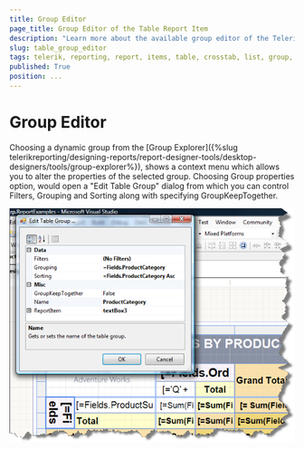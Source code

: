 ```yaml
---
title: Group Editor 
page_title: Group Editor of the Table Report Item 
description: "Learn more about the available group editor of the Telerik Reporting Table report item."
slug: table_group_editor
tags: telerik, reporting, report, items, table, crosstab, list, group, editor
published: True
position: ...
---
```


# Group Editor

Choosing a dynamic group from the [Group Explorer]({%slug telerikreporting/designing-reports/report-designer-tools/desktop-designers/tools/group-explorer%}), shows a context menu which allows you to alter the           properties of the selected group. Choosing Group properties option, would open a "Edit Table Group" dialog from which you can control Filters, Grouping and Sorting along with specifying GroupKeepTogether. 

  ![](images/TableGroupEditor.png)

